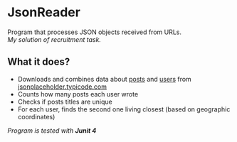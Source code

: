 # JsonReader
Program that processes JSON objects received from URLs.  
_My solution of recruitment task._

## What it does?
- Downloads and combines data about [posts](https://jsonplaceholder.typicode.com/posts) and [users](https://jsonplaceholder.typicode.com/users) from [jsonplaceholder.typicode.com](https://jsonplaceholder.typicode.com)
- Counts how many posts each user wrote
- Checks if posts titles are unique
- For each user, finds the second one living closest (based on geographic coordinates)

_Program is tested with **Junit 4**_
